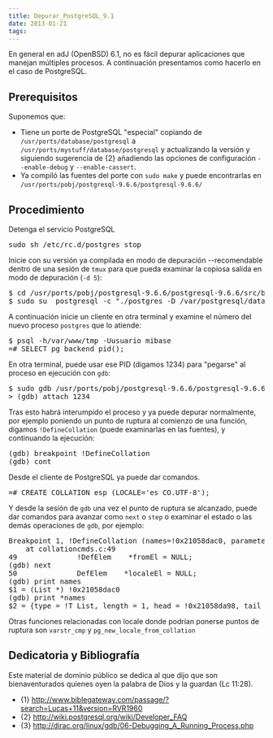 ```yaml
---
title: Depurar_PostgreSQL_9.1
date: 2013-01-21
tags:
---
```

En general en adJ (OpenBSD) 6.1, no es fácil depurar aplicaciones que manejan múltiples  procesos.   A continuación presentamos como hacerlo en el caso de PostgreSQL.

## Prerequisitos

Suponemos que:
* Tiene un porte de PostgreSQL "especial" copiando de ```/usr/ports/database/postgresql``` a ```/usr/ports/mystuff/database/postgresql``` y actualizando la versión y siguiendo sugerencia de {2} añadiendo las opciones de configuración ```--enable-debug``` y ```--enable-cassert```.
* Ya compiló las fuentes del porte con ```sudo make``` y  puede encontrarlas en ```/usr/ports/pobj/postgresql-9.6.6/postgresql-9.6.6/```

## Procedimiento

Detenga el servicio PostgreSQL

<pre>
sudo sh /etc/rc.d/postgres stop
</pre>

Inicie con su versión ya compilada en modo de depuración --recomendable dentro de una sesión de ```tmux``` para que pueda examinar la copiosa salida en modo de depuración (```-d 5```):

<pre>
$ cd /usr/ports/pobj/postgresql-9.6.6/postgresql-9.6.6/src/backend
$ sudo su _postgresql -c "./postgres -D /var/postgresql/data -d 5"
</pre>

A continuación inicie un cliente en otra terminal y examine el número del nuevo proceso ```postgres``` que lo atiende:
<pre>
$ psql -h/var/www/tmp -Uusuario mibase
=# SELECT pg_backend_pid(); 
</pre>
En otra terminal, puede usar ese PID (digamos 1234) para "pegarse" al proceso en ejecución con ```gdb```:
<pre>
$ sudo gdb /usr/ports/pobj/postgresql-9.6.6/postgresql-9.6.6/src/backend/postgres
> (gdb) attach 1234
</pre>

Tras esto habrá interumpido el proceso y ya puede depurar normalmente, por ejemplo poniendo un punto de ruptura al comienzo de una función, digamos ```!DefineCollation``` (puede examinarlas en las fuentes), y continuando la ejecución:
<pre>
(gdb) breakpoint !DefineCollation
(gdb) cont
</pre>

Desde el cliente de PostgreSQL ya puede dar comandos.
<pre>
=# CREATE COLLATION esp (LOCALE='es_CO.UTF-8');
</pre>

Y desde la sesión de ```gdb``` una vez el punto de ruptura se alcanzado, puede dar comandos para avanzar como ```next``` o ```step``` o examinar el estado o las demás operaciones de ```gdb```, por ejemplo:

<pre>
Breakpoint 1, !DefineCollation (names=!0x21058dac0, parameters=!0x21058dbe8)
    at collationcmds.c:49
49              !DefElem    *fromEl = NULL;
(gdb) next
50              DefElem    *localeEl = NULL;
(gdb) print names
$1 = (List *) !0x21058dac0
(gdb) print *names
$2 = {type = !T_List, length = 1, head = !0x21058da98, tail = !0x21058da98}
</pre>

Otras funciones relacionadas con locale donde podrían ponerse puntos de ruptura son `varstr_cmp` y `pg_new_locale_from_collation`

## Dedicatoria y Bibliografía

Este material de dominio público se dedica al que dijo que son bienaventurados quienes oyen la palabra de Dios y la guardan (Lc 11:28).

* {1} http://www.biblegateway.com/passage/?search=Lucas+11&version=RVR1960
* {2} http://wiki.postgresql.org/wiki/Developer_FAQ
* {3} http://dirac.org/linux/gdb/06-Debugging_A_Running_Process.php

